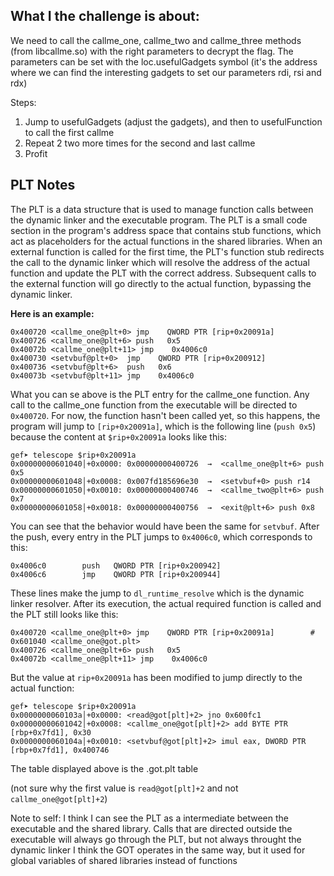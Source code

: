 ## What I the challenge is about:
We need to call the callme_one, callme_two and callme_three methods (from libcallme.so) with the right parameters to decrypt the flag. The parameters can be set with the loc.usefulGadgets symbol (it's the address where we can find the interesting gadgets to set our parameters rdi, rsi and rdx)


Steps:
1. Jump to usefulGadgets (adjust the gadgets), and then to usefulFunction to call the first callme
2. Repeat 2 two more times for the second and last callme
3. Profit

## PLT Notes
The PLT is a data structure that is used to manage function calls between the dynamic linker and the executable program. The PLT is a small code section in the program's address space that contains stub functions, which act as placeholders for the actual functions in the shared libraries. When an external function is called for the first time, the PLT's function stub redirects the call to the dynamic linker which will resolve the address of the actual function and update the PLT with the correct address. Subsequent calls to the external function will go directly to the actual function, bypassing the dynamic linker.

**Here is an example:**

```
0x400720 <callme_one@plt+0> jmp    QWORD PTR [rip+0x20091a]
0x400726 <callme_one@plt+6> push   0x5
0x40072b <callme_one@plt+11> jmp    0x4006c0
0x400730 <setvbuf@plt+0>  jmp    QWORD PTR [rip+0x200912]
0x400736 <setvbuf@plt+6>  push   0x6
0x40073b <setvbuf@plt+11> jmp    0x4006c0
```

What you can se above is the PLT entry for the callme_one function. Any call to the callme_one function from the executable will be directed to `0x400720`. For now, the function hasn't been called yet, so this happens, the program will jump to `[rip+0x20091a]`, which is the following line (`push 0x5`) because the content at `$rip+0x20091a` looks like this: 

```
gef➤ telescope $rip+0x20091a
0x00000000601040│+0x0000: 0x00000000400726  →  <callme_one@plt+6> push 0x5
0x00000000601048│+0x0008: 0x007fd185696e30  →  <setvbuf+0> push r14
0x00000000601050│+0x0010: 0x00000000400746  →  <callme_two@plt+6> push 0x7
0x00000000601058│+0x0018: 0x00000000400756  →  <exit@plt+6> push 0x8
```

You can see that the behavior would have been the same for `setvbuf`. After the push, every entry in the PLT jumps to `0x4006c0`, which corresponds to this:

```
0x4006c0        push   QWORD PTR [rip+0x200942]
0x4006c6        jmp    QWORD PTR [rip+0x200944]
```

These lines make the jump to `dl_runtime_resolve` which is the dynamic linker resolver. After its execution, the actual required function is called and the PLT still looks like this:

```
0x400720 <callme_one@plt+0> jmp    QWORD PTR [rip+0x20091a]        # 0x601040 <callme_one@got.plt>
0x400726 <callme_one@plt+6> push   0x5
0x40072b <callme_one@plt+11> jmp    0x4006c0
```

But the value at `rip+0x20091a` has been modified to jump directly to the actual function:

```
gef➤ telescope $rip+0x20091a
0x0000000060103a│+0x0000: <read@got[plt]+2> jno 0x600fc1
0x00000000601042│+0x0008: <callme_one@got[plt]+2> add BYTE PTR [rbp+0x7fd1], 0x30
0x0000000060104a│+0x0010: <setvbuf@got[plt]+2> imul eax, DWORD PTR [rbp+0x7fd1], 0x400746
```

The table displayed above is the .got.plt table

(not sure why the first value is `read@got[plt]+2` and not `callme_one@got[plt]+2`)


Note to self: I think I can see the PLT as a intermediate between the executable and the shared library. Calls that are directed outside the executable will always go through the PLT, but not always throught the dynamic linker
I think the GOT operates in the same way, but it used for global variables of shared libraries instead of functions

